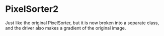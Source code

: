 # PixelSorter2
Just like the original PixelSorter, but it is now broken into a separate class, and the driver also makes a gradient of the original image.
